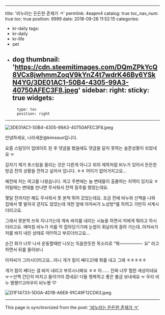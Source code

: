 
---
title: '비누라는 든든한 존재가 ㅋ'
permlink: 4eapm4
catalog: true
toc_nav_num: true
toc: true
position: 9999
date: 2018-09-28 11:52:15
categories:
- kr-daily
tags:
- kr-daily
- kr-life
- pet
- dog
thumbnail: 'https://cdn.steemitimages.com/DQmZPkYcQ8VCx8jwhmmZoqV9kYnZ4t7wdrK46By6YSkN4YG/3DE01AC1-50B4-4305-99A3-40750AFEC3F8.jpeg'
sidebar:
    right:
        sticky: true
widgets:
    -
        type: toc
        position: right
---


![3DE01AC1-50B4-4305-99A3-40750AFEC3F8.jpeg](https://cdn.steemitimages.com/DQmZPkYcQ8VCx8jwhmmZoqV9kYnZ4t7wdrK46By6YSkN4YG/3DE01AC1-50B4-4305-99A3-40750AFEC3F8.jpeg)

안녕하세요, 나라세운@kimseun입니다.

요즘 스팀잇이 업데이트 된 후 댓글을 봤음에도 댓글을 달지 못하는 슬픈상황이 되었네요 ㅠ


갑자기 제가 포스팅을 올리는 것은 다른게 아니고 위의 제목처럼 비누가 있어서 든든한 방금 전의 상황을 전하고 싶어서 입니다.  ㅎㅎ 어이가 없어가지고요...


예전에 저는 여고를 나왔습니다. 여고 주변에는 늘 변태들이 출몰하는 지역이 있지요 ㅎ 어릴때는 변태를 만나면 무서워서 전력 질주를 했었는데요.


몇달 전까지만 해도 무서워서 못 본척 뛰어 갔었는데요. 조금 전에 비누와 산책을 나와 집에서 몇 발자국 걷지도 않았는데 개천 앞에 아저씨가 노상방*를 하려고 가만히  서계시더라고요. 

그래서 못본척 쓰윽 지나가는데 계속 바지를 내리는 시늉을 하면서 저에게 뭐라고 하시더라고요. 때마침 비누가 저를 막 잡아당기기에 눈썹이 휘날리게 끌려 가는데..아저씨가 저를 바지 내린 상태로 야!!!하고 부르더라고요...


순간 화가 너무 나서 운동할때만 나오는 득음한듯한 목소리로 “뭐—————- 요” 라고 하면서 뒤를 돌아보니


아저씨가 그러시더라고요...아니 개가 힘이 쎄다고!왜 화를 내고 그래 ㅎㅎㅎㅎㅎ


개가 힘이 쎄다는 걸 바지 내리고 부르시나봐요 ㅎㅎ
아...... 진짜 너무 험한 세상이네요 ㅠㅜ산책 간단히 마치고 들어가야 겠네요! 다들 행복하고 좋은 불금 보내세요 ㅠ  우리 비누 짱짱!!!고마우이 비누짱 ♡ 


![D1F14733-5D0A-4D1B-A6E8-91C49F12CD63.jpeg](https://cdn.steemitimages.com/DQmcHhp5HepaLPZvwekTJebhPUembbQ7SBtcUirzjurFunw/D1F14733-5D0A-4D1B-A6E8-91C49F12CD63.jpeg)

- - -

This page is synchronized from the post: ['비누라는 든든한 존재가 ㅋ'](https://steemit.com/@kimseun/4eapm4)
